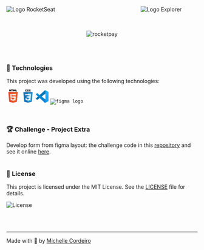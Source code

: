 <!--Banner session-->
<p>
  <img src="https://i.postimg.cc/gkShTXDv/rocketseat.png" alt="Logo RocketSeat" width="180" align="left">
  <img src="https://i.postimg.cc/5tpZqB3N/explorer-logo.png" alt="Logo Explorer" width="150" align="right">
</p>
<br><br><br>

<!--About session-->
<p align="center">
  <img alt="rocketpay" src="https://i.postimg.cc/KvM6sLDk/proj-03-extra.png" width="600">
</p>
<br><br>

<h3> 🚀 Technologies </h3>

This project was developed using the following technologies:
<p>
  <code><img height="35" alt="html logo" src="https://raw.githubusercontent.com/github/explore/80688e429a7d4ef2fca1e82350fe8e3517d3494d/topics/html/html.png"></code>
  <code><img height="35" alt="css logo" src="https://raw.githubusercontent.com/github/explore/80688e429a7d4ef2fca1e82350fe8e3517d3494d/topics/css/css.png"></code>
  <code><img height="33" alt="vs code logo" src="https://raw.githubusercontent.com/github/explore/80688e429a7d4ef2fca1e82350fe8e3517d3494d/topics/visual-studio-code/visual-studio-code.png"></code>
  <code><img height="33" alt="figma logo" src="https://cdn.jsdelivr.net/gh/devicons/devicon/icons/figma/figma-original.svg"/></code>
</p>
<br>


<h3> 🏆 Challenge - Project Extra </h3>

Develop form from figma layout: the challenge code in this [repository](https://github.com/MichelleCordeiro/rocketseat-explorer/tree/main/stage-03-form-responsive-advanced-css/project-extra-desafio-avancado/) and see it online [here](https://MichelleCordeiro.github.io/rocketseat-explorer/stage-03-form-responsive-advanced-css/project-extra-desafio-avancado/).
<br><br>


<h3> 📝 License </h3>

This project is licensed under the MIT License. See the [LICENSE](LICENSE) file for details.

<img alt="License" src="https://img.shields.io/static/v1?label=license&message=MIT&color=49AA26&labelColor=000000">

<br><br>

---

Made with 💜 by [Michelle Cordeiro](https://www.linkedin.com/in/michelle-cordeiro/)